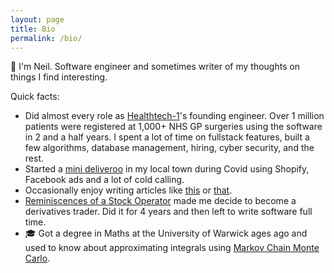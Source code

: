 ```yaml
---
layout: page
title: Bio
permalink: /bio/
---
```

:metal: I'm Neil. Software engineer and sometimes writer of my thoughts on things I find interesting.

Quick facts:
* Did almost every role as [Healthtech-1](https://www.healthtech-1.uk)'s founding engineer. Over 1 million patients were registered at 1,000+ NHS GP surgeries using the software in 2 and a half years. I spent a lot of time on fullstack features, built a few algorithms, database management, hiring, cyber security, and the rest.
* Started a [mini deliveroo](https://www.instagram.com/feed.bucks/) in my local town during Covid using Shopify, Facebook ads and a lot of cold calling.
* Occasionally enjoy writing articles like [this](https://towardsdatascience.com/yield-curve-building-in-python-8d7974a6e7e3) or [that](https://towardsdatascience.com/machine-learning-cycling-300w-ftp-part-1-2abb04b30036).
* [Reminiscences of a Stock Operator](https://www.trendfollowing.com/whitepaper/Edwin_LeFevre_Reminiscences_of_a_Stock_Operator.pdf) made me decide to become a derivatives trader. Did it for 4 years and then left to write software full time.
* :mortar_board: Got a degree in Maths at the University of Warwick ages ago and used to know about approximating integrals using [Markov Chain Monte Carlo](https://www.youtube.com/watch?v=12eZWG0Z5gY).